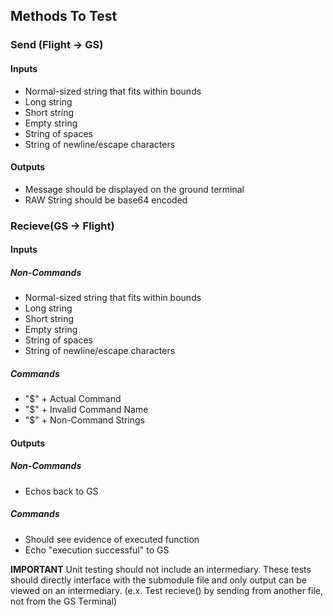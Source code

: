 ## Methods To Test
### Send (Flight -> GS)
#### Inputs
* Normal-sized string that fits within bounds
* Long string
* Short string
* Empty string
* String of spaces
* String of newline/escape characters

#### Outputs
* Message should be displayed on the ground terminal
* RAW String should be base64 encoded

### Recieve(GS -> Flight)
#### Inputs
##### Non-Commands
* Normal-sized string that fits within bounds
* Long string
* Short string
* Empty string
* String of spaces
* String of newline/escape characters
##### Commands
* "$" + Actual Command
* "$" + Invalid Command Name
* "$" + Non-Command Strings

#### Outputs
##### Non-Commands
* Echos back to GS

##### Commands
* Should see evidence of executed function
* Echo "execution successful" to GS

**IMPORTANT** Unit testing should not include an intermediary. These tests should directly interface with the submodule file and only output can be viewed on an intermediary. (e.x. Test recieve() by sending from another file, not from the GS Terminal)
